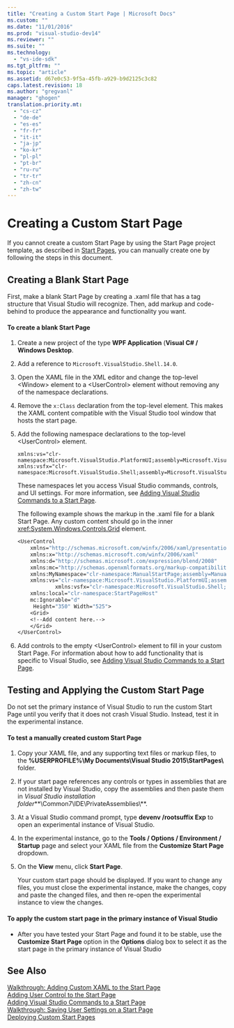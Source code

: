 ```yaml
---
title: "Creating a Custom Start Page | Microsoft Docs"
ms.custom: ""
ms.date: "11/01/2016"
ms.prod: "visual-studio-dev14"
ms.reviewer: ""
ms.suite: ""
ms.technology: 
  - "vs-ide-sdk"
ms.tgt_pltfrm: ""
ms.topic: "article"
ms.assetid: d67e0c53-9f5a-45fb-a929-b9d2125c3c82
caps.latest.revision: 18
ms.author: "gregvanl"
manager: "ghogen"
translation.priority.mt: 
  - "cs-cz"
  - "de-de"
  - "es-es"
  - "fr-fr"
  - "it-it"
  - "ja-jp"
  - "ko-kr"
  - "pl-pl"
  - "pt-br"
  - "ru-ru"
  - "tr-tr"
  - "zh-cn"
  - "zh-tw"
---
```

# Creating a Custom Start Page
If you cannot create a custom Start Page by using the Start Page project template, as described in [Start Pages](../misc/creating-your-own-start-page.md), you can manually create one by following the steps in this document.  
  
## Creating a Blank Start Page  
 First, make a blank Start Page by creating a .xaml file that has a tag structure that Visual Studio will recognize. Then, add markup and code-behind to produce the appearance and functionality you want.  
  
#### To create a blank Start Page  
  
1.  Create a new project of the type **WPF Application** (**Visual C# / Windows Desktop**.  
  
2.  Add a reference to `Microsoft.VisualStudio.Shell.14.0`.  
  
3.  Open the XAML file in the XML editor and change the top-level \<Window> element to a \<UserControl> element without removing any of the namespace declarations.  
  
4.  Remove the `x:Class` declaration from the top-level element. This makes the XAML content compatible with the Visual Studio tool window that hosts the start page.  
  
5.  Add the following namespace declarations to the top-level \<UserControl> element.  
  
    ```  
    xmlns:vs="clr-namespace:Microsoft.VisualStudio.PlatformUI;assembly=Microsoft.VisualStudio.Shell.14.0"  
    xmlns:vsfx="clr-namespace:Microsoft.VisualStudio.Shell;assembly=Microsoft.VisualStudio.Shell.14.0"  
    ```  
  
     These namespaces let you access Visual Studio commands, controls, and UI settings. For more information, see [Adding Visual Studio Commands to a Start Page](../extensibility/adding-visual-studio-commands-to-a-start-page.md).  
  
     The following example shows the markup in the .xaml file for a blank Start Page. Any custom content should go in the inner <xref:System.Windows.Controls.Grid> element.  
  
    ```vb  
    <UserControl  
        xmlns="http://schemas.microsoft.com/winfx/2006/xaml/presentation"  
        xmlns:x="http://schemas.microsoft.com/winfx/2006/xaml"  
        xmlns:d="http://schemas.microsoft.com/expression/blend/2008"  
        xmlns:mc="http://schemas.openxmlformats.org/markup-compatibility/2006"  
        xmlns:MyNamespace="clr-namespace:ManualStartPage;assembly=ManualStartPage"  
        xmlns:vs="clr-namespace:Microsoft.VisualStudio.PlatformUI;assembly=Microsoft.VisualStudio.Shell.14.0"  
                xmlns:vsfx="clr-namespace:Microsoft.VisualStudio.Shell;assembly=Microsoft.VisualStudio.Shell.14.0"  
        xmlns:local="clr-namespace:StartPageHost"  
        mc:Ignorable="d"  
         Height="350" Width="525">  
        <Grid>  
        <!--Add content here.-->  
        </Grid>  
    </UserControl>  
    ```  
  
6.  Add controls to the empty \<UserControl> element to fill in your custom Start Page. For information about how to add functionality that is specific to Visual Studio, see [Adding Visual Studio Commands to a Start Page](../extensibility/adding-visual-studio-commands-to-a-start-page.md).  
  
## Testing and Applying the Custom Start Page  
 Do not set the primary instance of Visual Studio to run the custom Start Page until you verify that it does not crash Visual Studio. Instead, test it in the experimental instance.  
  
#### To test a manually created custom Start Page  
  
1.  Copy your XAML file, and any supporting text files or markup files, to the **%USERPROFILE%\My Documents\Visual Studio 2015\StartPages\\** folder.  
  
2.  If your start page references any controls or types in assemblies that are not installed by Visual Studio, copy the assemblies and then paste them in *Visual Studio installation folder***\Common7\IDE\PrivateAssemblies\\**.  
  
3.  At a Visual Studio command prompt, type **devenv /rootsuffix Exp** to open an experimental instance of Visual Studio.  
  
4.  In the experimental instance, go to the **Tools / Options / Environment / Startup** page and select your XAML file from the **Customize Start Page** dropdown.  
  
5.  On the **View** menu, click **Start Page**.  
  
     Your custom start page should be displayed. If you want to change any files, you must close the experimental instance, make the changes, copy and paste the changed files, and then re-open the experimental instance to view the changes.  
  
#### To apply the custom start page in the primary instance of Visual Studio  
  
-   After you have tested your Start Page and found it to be stable, use the **Customize Start Page** option in the **Options** dialog box to select it as the start page in the primary instance of Visual Studio  
  
## See Also  
 [Walkthrough: Adding Custom XAML to the Start Page](../extensibility/walkthrough-adding-custom-xaml-to-the-start-page.md)   
 [Adding User Control to the Start Page](../extensibility/adding-user-control-to-the-start-page.md)   
 [Adding Visual Studio Commands to a Start Page](../extensibility/adding-visual-studio-commands-to-a-start-page.md)   
 [Walkthrough: Saving User Settings on a Start Page](../extensibility/walkthrough-saving-user-settings-on-a-start-page.md)   
 [Deploying Custom Start Pages](../extensibility/deploying-custom-start-pages.md)